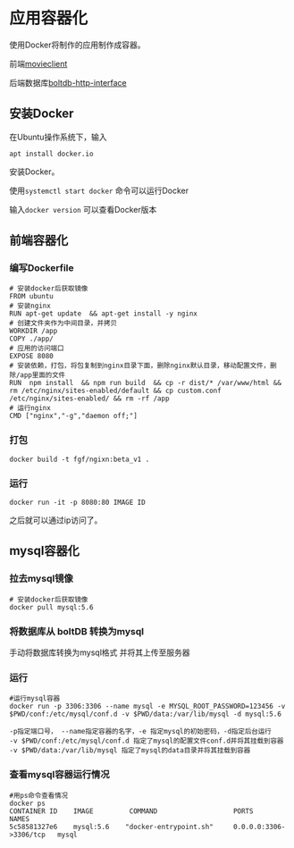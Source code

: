 # 应用容器化

使用Docker将制作的应用制作成容器。

前端[movieclient](https://github.com/servicecompute/movieclient)

后端数据库[boltdb-http-interface](https://github.com/servicecompute/boltdb-http-interface)

## 安装Docker

在Ubuntu操作系统下，输入

```
apt install docker.io
```

安装Docker。

使用```systemctl start docker```
命令可以运行Docker

输入```docker version```
可以查看Docker版本

## 前端容器化

###  编写Dockerfile

```
# 安装docker后获取镜像
FROM ubuntu
# 安装nginx
RUN apt-get update  && apt-get install -y nginx
# 创建文件夹作为中间目录，并拷贝
WORKDIR /app
COPY ./app/
# 应用的访问端口
EXPOSE 8080
# 安装依赖，打包，将包复制到nginx目录下面，删除nginx默认目录，移动配置文件，删除/app里面的文件
RUN  npm install  && npm run build  && cp -r dist/* /var/www/html && rm /etc/nginx/sites-enabled/default && cp custom.conf /etc/nginx/sites-enabled/ && rm -rf /app
# 运行nginx
CMD ["nginx","-g","daemon off;"]
```

###  打包

```
docker build -t fgf/ngixn:beta_v1 .
```

###  运行

```
docker run -it -p 8080:80 IMAGE ID
```

之后就可以通过ip访问了。



## mysql容器化

###  拉去mysql镜像

```
# 安装docker后获取镜像
docker pull mysql:5.6
```

###  将数据库从 boltDB 转换为mysql

手动将数据库转换为mysql格式
并将其上传至服务器

###  运行

```
#运行mysql容器
docker run -p 3306:3306 --name mysql -e MYSQL_ROOT_PASSWORD=123456 -v $PWD/conf:/etc/mysql/conf.d -v $PWD/data:/var/lib/mysql -d mysql:5.6

-p指定端口号， --name指定容器的名字，-e 指定mysql的初始密码，-d指定后台运行
-v $PWD/conf:/etc/mysql/conf.d 指定了mysql的配置文件conf.d并将其挂载到容器
-v $PWD/data:/var/lib/mysql 指定了mysql的data目录并将其挂载到容器
```

###  查看mysql容器运行情况

```
#用ps命令查看情况
docker ps
CONTAINER ID    IMAGE         COMMAND                   PORTS                    NAMES
5c58581327e6    mysql:5.6    "docker-entrypoint.sh"     0.0.0.0:3306->3306/tcp   mysql
```
